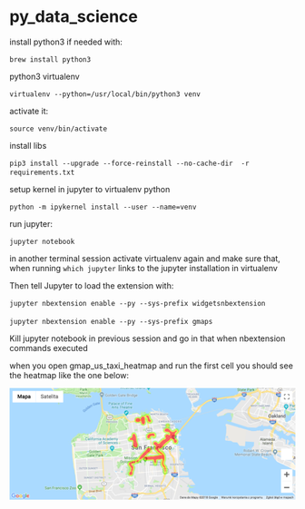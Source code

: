 # py_data_science

install python3 if needed with:

	brew install python3

python3 virtualenv

	virtualenv --python=/usr/local/bin/python3 venv

activate it:

	source venv/bin/activate

install libs

	pip3 install --upgrade --force-reinstall --no-cache-dir  -r requirements.txt

setup kernel in jupyter to virtualenv python

	python -m ipykernel install --user --name=venv


run jupyter:

	jupyter notebook

in another terminal session activate virtualenv again and make sure that, when running `which jupyter`
links to the jupyter installation in virtualenv

Then tell Jupyter to load the extension with:

    jupyter nbextension enable --py --sys-prefix widgetsnbextension

    jupyter nbextension enable --py --sys-prefix gmaps

Kill jupyter notebook in previous session and go in that when nbextension commands executed


when you open gmap_us_taxi_heatmap and run the first cell you should see the heatmap like the one below:


![heatmap](map.png)
